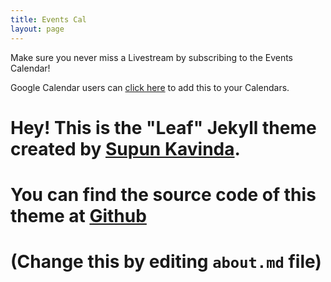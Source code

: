 ```yaml
---
title: Events Cal
layout: page
---
```


Make sure you never miss a Livestream by subscribing to the Events Calendar!

Google Calendar users can <a rel="click here" target="_blank" href="http://events.lifesinemusic.com">click here</a> to add this to your Calendars.



# Hey! This is the "Leaf" Jekyll theme created by <a rel="me" target="_blank" href="https://twitter.com/_SupunKavinda">Supun Kavinda</a>.

# You can find the source code of this theme at <a href="https://github.com/SupunKavinda/jekyll-theme-leaf">Github</a>

# (Change this by editing `about.md` file)
